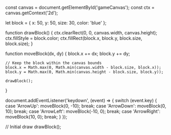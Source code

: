 const canvas = document.getElementById('gameCanvas');
const ctx = canvas.getContext('2d');

let block = {
    x: 50,
    y: 50,
    size: 30,
    color: 'blue'
};

function drawBlock() {
    ctx.clearRect(0, 0, canvas.width, canvas.height);
    ctx.fillStyle = block.color;
    ctx.fillRect(block.x, block.y, block.size, block.size);
}

function moveBlock(dx, dy) {
    block.x += dx;
    block.y += dy;

    // Keep the block within the canvas bounds
    block.x = Math.max(0, Math.min(canvas.width - block.size, block.x));
    block.y = Math.max(0, Math.min(canvas.height - block.size, block.y));

    drawBlock();
}

document.addEventListener('keydown', (event) => {
    switch (event.key) {
        case 'ArrowUp':
            moveBlock(0, -10);
            break;
        case 'ArrowDown':
            moveBlock(0, 10);
            break;
        case 'ArrowLeft':
            moveBlock(-10, 0);
            break;
        case 'ArrowRight':
            moveBlock(10, 0);
            break;
    }
});

// Initial draw
drawBlock();
